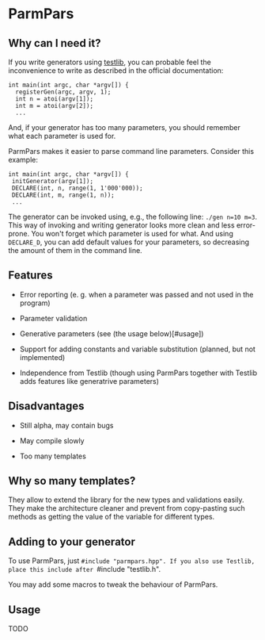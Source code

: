 # ParmPars

## Why can I need it?

If you write generators using [testlib](https://github.com/MikeMirzayanov/testlib), you can probable feel the inconvenience to write as described in the official documentation:

~~~~
int main(int argc, char *argv[]) {
  registerGen(argc, argv, 1);
  int n = atoi(argv[1]);
  int m = atoi(argv[2]);
  ...
~~~~

And, if your generator has too many parameters, you should remember what each parameter is used for.

ParmPars makes it easier to parse command line parameters. Consider this example:

~~~~
int main(int argc, char *argv[]) {
 initGenerator(argv[1]);
 DECLARE(int, n, range(1, 1'000'000));
 DECLARE(int, m, range(1, n));
 ...
~~~~

The generator can be invoked using, e.g., the following line: `./gen n=10 m=3`. This way of invoking and writing generator looks more clean and less error-prone. You won't forget which parameter is used for what. And using `DECLARE_D`, you can add default values for your parameters, so decreasing the amount of them in the command line.

## Features

* Error reporting (e. g. when a parameter was passed and not used in the program)

* Parameter validation

* Generative parameters (see (the usage below)[#usage])

* Support for adding constants and variable substitution (planned, but not implemented)

* Independence from Testlib (though using ParmPars together with Testlib adds features like generatrive parameters)

## Disadvantages

* Still alpha, may contain bugs

* May compile slowly

* Too many templates

## Why so many templates?

They allow to extend the library for the new types and validations easily. They make the architecture cleaner and prevent from copy-pasting such methods as getting the value of the variable for different types.

## Adding to your generator

To use ParmPars, just `#include "parmpars.hpp". If you also use Testlib, place this include after `#include "testlib.h".

You may add some macros to tweak the behaviour of ParmPars.

## Usage

TODO
